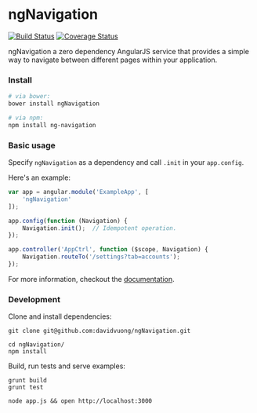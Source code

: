 # ngNavigation

[![Build Status](https://travis-ci.org/davidvuong/ngNavigation.svg?branch=master)](https://travis-ci.org/davidvuong/ngNavigation)
[![Coverage Status](https://coveralls.io/repos/davidvuong/ngNavigation/badge.svg?branch=master&service=github)](https://coveralls.io/github/davidvuong/ngNavigation?branch=master)

ngNavigation a zero dependency AngularJS service that provides a simple way to navigate between different pages within your application.

### Install

```bash
# via bower:
bower install ngNavigation

# via npm:
npm install ng-navigation
```

### Basic usage

Specify `ngNavigation` as a dependency and call `.init` in your `app.config`.

Here's an example:

```js
var app = angular.module('ExampleApp', [
    'ngNavigation'
]);

app.config(function (Navigation) {
    Navigation.init();  // Idempotent operation.
});

app.controller('AppCtrl', function ($scope, Navigation) {
    Navigation.routeTo('/settings?tab=accounts');
});
```

For more information, checkout the [documentation](https://github.com/davidvuong/ngNavigation/wiki/_documentation).

### Development

Clone and install dependencies:

```
git clone git@github.com:davidvuong/ngNavigation.git

cd ngNavigation/
npm install
```

Build, run tests and serve examples:

```
grunt build
grunt test

node app.js && open http://localhost:3000
```
